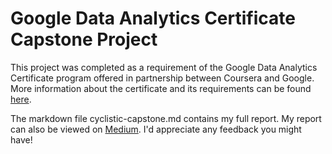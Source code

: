 # Google Data Analytics Certificate Capstone Project

This project was completed as a requirement of the Google Data Analytics Certificate program offered in partnership between Coursera and Google. More information about the certificate and its requirements can be found [here](https://grow.google/certificates/data-analytics/#?modal_active=none).

The markdown file cyclistic-capstone.md contains my full report. My report can also be viewed on [Medium](https://medium.com/@mattnwells/cyclistic-bike-share-maximizing-annual-membership-2451ebfea1c3). I'd appreciate any feedback you might have!
